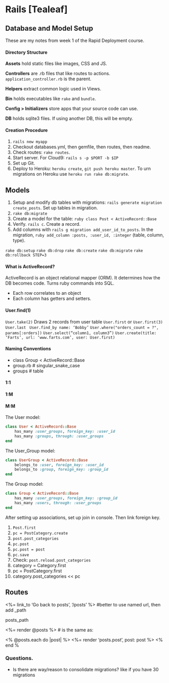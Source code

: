 # Rails [Tealeaf]
## Database and Model Setup

These are my notes from week 1 of the Rapid Deployment course.

#### Directory Structure
**Assets** hold static files like images, CSS and JS.

**Controllers** are .rb files that like routes to actions. `application_controller.rb` is the parent.

**Helpers** extract common logic used in Views.

**Bin** holds executables like `rake` and `bundle`.

**Config > Initializers** store apps that your source code can use.

**DB** holds sqlite3 files. If using another DB, this will be empty.

#### Creation Procedure
1. `rails new myapp`
2. Checkout databases.yml, then gemfile, then routes, then readme.
3. Check routes: `rake routes`. 
4. Start server. For Cloud9: `rails s -p $PORT -b $IP`
5. Set up Git.
6. Deploy to Heroku: `heroku create`, `git push heroku master`. To urn migrations on Heroku use `heroku run rake db:migrate`.

## Models
1. Setup and modify db tables with migrations: `rails generate migration create_posts`. Set up tables in migration.
2. `rake db:migrate`
3.  Create a model for the table: 
```ruby class Post < ActiveRecord::Base```
4. Verify. `rails c`. Create a record.
5. Add columns with `rails g migration add_user_id_to_posts`. In the migration, ```ruby add_column :posts, :user_id, :integer``` (table, column, type).


`rake db:setup`
`rake db:drop`
`rake db:create`
`rake db:migrate`
`rake db:rollback STEP=3`

#### What is ActiveRecord?
ActiveRecord is an object relational mapper (ORM). It determines how the DB becomes code. Turns ruby commands into SQL.
* Each row correlates to an object
* Each column has getters and setters.

#### User.find(1)
`User.take(2)` Draws 2 records from user table
`User.first` or `User.first(3)`
`User.last `
`User.find_by name: ‘Bobby’`
`User.where("orders_count = ?", params[:orders])`
`User.select(“column1, column3”)`
`User.create(title: ‘Farts’, url: ‘www.farts.com’, user: User.first)`

#### Naming Conventions
* class Group < ActiveRecord::Base
* group.rb # singular_snake_case
* groups # table

#### 1:1 

#### 1:M

#### M:M
The User model:
```ruby 
class User < ActiveRecord::Base
    has_many :user_groups, foreign_key: :user_id
    has_many :groups, through: :user_groups
end
```

The User_Group model:
```ruby 
class UserGroup < ActiveRecord::Base
    belongs_to :user, foreign_key: :user_id
    belongs_to :group, foreign_key: :group_id
end
```


The Group model:
```ruby
class Group < ActiveRecord::Base
    has_many :user_groups, foreign_key: :group_id
    has_many :users, through: :user_groups
end
```

After setting up associations, set up join in console. Then link foreign key.

1. `Post.first`
2. `pc = PostCategory.create`
3. `post.post_categories`
4. `pc.post`
5. `pc.post = post`
6. `pc.save`
7. Check: `post.reload.post_categories`
8. category = Category.first
9. pc = PostCategory.first
10. category.post_categories << pc


## Routes
<%= link_to ‘Go back to posts’, ‘/posts’ %>   #better to use named url, then add _path

posts_path  

<%= render @posts %>   # is the same as:

<% @posts.each do |post| %>
<%= render ‘posts.post’, post: post %>
<% end %


### Questions.
* Is there are way/reason to consolidate migrations? like if you have 30 migrations


